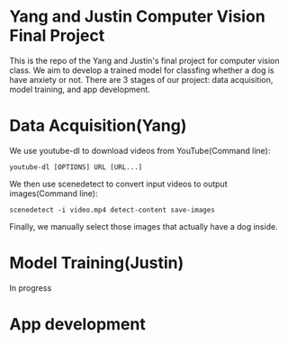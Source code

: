 # Yang and Justin Computer Vision Final Project
This is the repo of the Yang and Justin's final project for computer vision class. We aim to develop a trained model for classfing whether a dog is have anxiety or not. There are 3 stages of our project: data acquisition, model training, and app development.

# Data Acquisition(Yang)
We use youtube-dl to download videos from YouTube(Command line):

```
youtube-dl [OPTIONS] URL [URL...]
```


We then use scenedetect to convert input videos to output images(Command line):
```
scenedetect -i video.mp4 detect-content save-images
```

Finally, we manually select those images that actually have a dog inside.

# Model Training(Justin)
In progress

# App development
